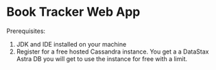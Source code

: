 # Book Tracker Web App


Prerequisites:
1. JDK and IDE installed on your machine
2. Register for a free hosted Cassandra instance. You get a a DataStax Astra DB you will get to use the instance for free with a limit.
